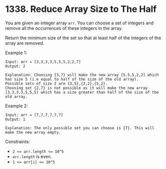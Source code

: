 # 1338. Reduce Array Size to The Half

You are given an integer array `arr`. You can choose a set of integers and remove all the occurrences of these integers in the array.

Return the minimum size of the set so that at least half of the integers of the array are removed.

Example 1:

    Input: arr = [3,3,3,3,5,5,5,2,2,7]
    Output: 2

    Explanation: Choosing {3,7} will make the new array [5,5,5,2,2] which has size 5 (i.e equal to half of the size of the old array).
    Possible sets of size 2 are {3,5},{3,2},{5,2}.
    Choosing set {2,7} is not possible as it will make the new array [3,3,3,3,5,5,5] which has a size greater than half of the size of the old array.

Example 2:

    Input: arr = [7,7,7,7,7,7]
    Output: 1

    Explanation: The only possible set you can choose is {7}. This will make the new array empty.

Constraints:

- `2 <= arr.length <= 10^5`
- `arr.length` is even.
- `1 <= arr[i] <= 10^5`